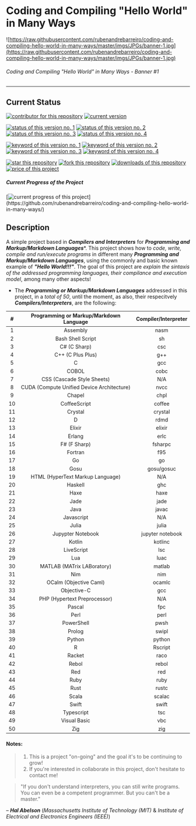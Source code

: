 # Coding and Compiling "Hello World" in Many Ways

![https://raw.githubusercontent.com/rubenandrebarreiro/coding-and-compiling-hello-world-in-many-ways/master/imgs/JPGs/banner-1.jpg](https://raw.githubusercontent.com/rubenandrebarreiro/coding-and-compiling-hello-world-in-many-ways/master/imgs/JPGs/banner-1.jpg)
######  Coding and Compiling "Hello World" in Many Ways - Banner #1

***


## Current Status
[![contributor for this repository](https://img.shields.io/badge/contributor-rubenandrebarreiro-blue.svg)](https://github.com/rubenandrebarreiro/)
[![current version](https://img.shields.io/badge/version-1.0-magenta.svg)](https://github.com/rubenandrebarreiro/coding-and-compiling-hello-world-in-many-ways/)

[![status of this version no. 1](https://img.shields.io/badge/status-completed-orange.svg)](https://github.com/rubenandrebarreiro/coding-and-compiling-hello-world-in-many-ways/)
[![status of this version no. 2](https://img.shields.io/badge/status-final-orange.svg)](https://github.com/rubenandrebarreiro/coding-and-compiling-hello-world-in-many-ways/)
[![status of this version no. 3](https://img.shields.io/badge/status-stable-orange.svg)](https://github.com/rubenandrebarreiro/coding-and-compiling-hello-world-in-many-ways/)
[![status of this version no. 4](https://img.shields.io/badge/status-documented-orange.svg)](https://github.com/rubenandrebarreiro/coding-and-compiling-hello-world-in-many-ways/)

[![keyword of this version no. 1](https://img.shields.io/badge/keyword-compilers-brown.svg)](https://github.com/rubenandrebarreiro/coding-and-compiling-hello-world-in-many-ways/)
[![keyword of this version no. 2](https://img.shields.io/badge/keyword-intrepretes-brown.svg)](https://github.com/rubenandrebarreiro/coding-and-compiling-hello-world-in-many-ways/)
[![keyword of this version no. 3](https://img.shields.io/badge/keyword-sintaxis-brown.svg)](https://github.com/rubenandrebarreiro/coding-and-compiling-hello-world-in-many-ways/)
[![keyword of this version no. 4](https://img.shields.io/badge/keyword-coding-brown.svg)](https://github.com/rubenandrebarreiro/coding-and-compiling-hello-world-in-many-ways/)

[![star this repository](http://githubbadges.com/star.svg?user=rubenandrebarreiro&repo=coding-and-compiling-hello-world-in-many-ways&style=flat)](https://github.com/rubenandrebarreiro/coding-and-compiling-hello-world-in-many-ways/stargazers)
[![fork this repository](http://githubbadges.com/fork.svg?user=rubenandrebarreiro&repo=coding-and-compiling-hello-world-in-many-ways&style=flat)](https://github.com/rubenandrebarreiro/coding-and-compiling-hello-world-in-many-ways/fork)
[![downloads of this repository](https://img.shields.io/github/downloads/rubenandrebarreiro/coding-and-compiling-hello-world-in-many-ways/total.svg)](https://github.com/rubenandrebarreiro/coding-and-compiling-hello-world-in-many-ways/archive/master.zip)
[![price of this project](https://img.shields.io/badge/price-free-success.svg)](https://github.com/rubenandrebarreiro/coding-and-compiling-hello-world-in-many-ways/archive/master.zip)

##### Current Progress of the Project

[![current progress of this project](http://progressed.io/bar/100?title=&nbsp;completed&nbsp;)](https://github.com/rubenandrebarreiro/coding-and-compiling-hello-world-in-many-ways/)


## Description

A simple project based in **_Compilers and Interpreters_** for **_Programming and Markup/Markdown Languages_***. This project shows how to _code, write, compile and run/execute programs_ in different many **_Programming and Markup/Markdown Languages_**, using the commonly and basic known example of **_"Hello World!!!"_**. The goal of this project are _explain the sintaxis of the addressed programming languages, their compilance and execution model_, among many other aspects!

* The **_Programming or Markup/Markdown Languages_** addressed in this project, in a _total of 50_, until the moment, as also, their respecitvely **_Compilers/Interpreters_**, are the following:

| #  |  Programming or Markup/Markdown Language   |  Compiler/Interpreter  |
|:--:|:------------------------------------------:|:----------------------:|
| 1  | Assembly                                   | nasm                   |
| 2  | Bash Shell Script                          | sh                     |
| 3  | C# (C Sharp)                               | csc                    |
| 4  | C++ (C Plus Plus)                          | g++                    |
| 5  | C                                          | gcc                    |
| 6  | COBOL                                      | cobc                   |
| 7  | CSS (Cascade Style Sheets)                 | N/A                    |
| 8  | CUDA (Compute Unified Device Architecture) | nvcc                   |
| 9  | Chapel                                     | chpl                   |
| 10 | CoffeeScript                               | coffee                 |
| 11 | Crystal                                    | crystal                |
| 12 | D                                          | rdmd                   |
| 13 | Elixir                                     | elixir                 |
| 14 | Erlang                                     | erlc                   |
| 15 | F# (F Sharp)                               | fsharpc                |
| 16 | Fortran                                    | f95                    |
| 17 | Go                                         | go                     |
| 18 | Gosu                                       | gosu/gosuc             |
| 19 | HTML (HyperText Markup Language)           | N/A                    |
| 20 | Haskell                                    | ghc                    |
| 21 | Haxe                                       | haxe                   |
| 22 | Jade                                       | jade                   |
| 23 | Java                                       | javac                  |
| 24 | Javascript                                 | N/A                    |
| 25 | Julia                                      | julia                  |
| 26 | Jupypter Notebook                          | jupyter notebook       |
| 27 | Kotlin                                     | kotlinc                |
| 28 | LiveScript                                 | lsc                    |
| 29 | Lua 	                                      | luac                   |
| 30 | MATLAB (MATrix LABoratory)                 | matlab                 |
| 31 | Nim 	                                      | nim                    |
| 32 | OCalm (Objective Caml)                     | ocamlc                 |
| 33 | Objective-C                                | gcc                    |  
| 34 | PHP (Hypertext Preprocessor)               | N/A                    |
| 35 | Pascal 	                                  | fpc                    |
| 36 | Perl                                       | perl                   |
| 37 | PowerShell                                 | pwsh                   |
| 38 | Prolog                                     | swipl                  |
| 39 | Python                                     | python                 |
| 40 | R                                          | Rscript                |
| 41 | Racket                                     | raco                   |
| 42 | Rebol                                      | rebol                  |
| 43 | Red                                        | red                    |
| 44 | Ruby                                       | ruby                   |
| 45 | Rust                                       | rustc                  |
| 46 | Scala                                      | scalac                 |
| 47 | Swift                                      | swift                  |
| 48 | Typescript                                 | tsc                    |
| 49 | Visual Basic                               | vbc                    |
| 50 | Zig                                        | zig                    |

#### Notes:
> 1) This is a project "on-going" and the goal it's to be continuing to grow!
> 2) If you're interested in collaborate in this project, don't hesitate to contact me!

> "If you don't understand interpreters, you can still write programs. You can even be a competent programmer. But you can't be a master."

– **_Hal Abelson_** (_Massachusetts Institute of Technology (MIT)_ & _Institute of Electrical and Electronics Engineers (IEEE)_)
